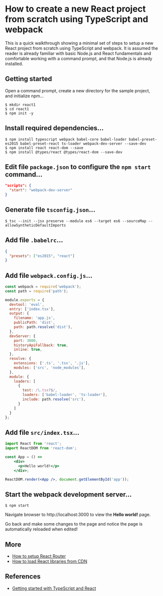 # How to create a new React project from scratch using TypeScript and webpack


This is a quick walkthrough showing a minimal set of steps to setup a new React project from scratch using TypeScript and webpack. It is assumed the reader is already familiar with basic Node.js and React fundamentals and comfortable working with a command prompt, and that Node.js is already installed.

## Getting started
Open a command prompt, create a new directory for the sample project, and initialize npm...

```
$ mkdir react1
$ cd react1
$ npm init -y
```

## Install required dependencies...
```
$ npm install typescript webpack babel-core babel-loader babel-preset-es2015 babel-preset-react ts-loader webpack-dev-server --save-dev
$ npm install react react-dom --save
$ npm install @types/react @types/react-dom --save-dev
```

## Edit file `package.json` to configure the `npm start` command...
```json
"scripts": {
  "start": "webpack-dev-server"
}
```

## Generate file `tsconfig.json`...
```
$ tsc --init --jsx preserve --module es6 --target es6 --sourceMap --allowSyntheticDefaultImports
```

## Add file `.babelrc`...
```json
{
  "presets": ["es2015", "react"]
}
```

## Add file `webpack.config.js`...
```js
const webpack = require('webpack');
const path = require('path');

module.exports = {
  devtool: 'eval',
  entry: ['index.tsx'],
  output: {
    filename: 'app.js',
    publicPath: 'dist',
    path: path.resolve('dist'),
  },
  devServer: {
    port: 3000,
    historyApiFallback: true,
    inline: true,
  },
  resolve: {
    extensions: ['.ts', '.tsx', '.js'],
    modules: ['src', 'node_modules'],
  },
  module: {
    loaders: [
      {
        test: /\.tsx?$/,
        loaders: ['babel-loader', 'ts-loader'],
        include: path.resolve('src'),
      }
    ]
  }
};
```

## Add file `src/index.tsx`...
```jsx
import React from 'react';
import ReactDOM from 'react-dom';

const App = () => 
    <div>
      <p>Hello world!</p>
    </div>;

ReactDOM.render(<App />, document.getElementById('app'));
```

## Start the webpack development server...
```
$ npm start
```

Navigate browser to http://localhost:3000 to view the **Hello world!** page.

Go back and make some changes to the page and notice the page is automatically reloaded when edited!

## More
* [How to setup React Router](more/router.md)
* [How to load React libraries from CDN](more/cdn.md)

## References
* [Getting started with TypeScript and React](https://javascriptplayground.com/blog/2017/04/react-typescript/)
